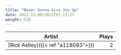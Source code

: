 ```yaml
---
title: "Never Gonna Give You Up"
date: 2022-12-08/2022T07:17:27
weight: 510
---
```




 Artist | Plays 
----- | -----:
[Rick Astley]({{< ref "a118093">}}) | 2
